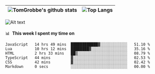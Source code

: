 |![TomGrobbe's github stats](https://github-readme-stats.vercel.app/api?username=egerdnc&count_private=true&show_icons=true&theme=dracula&disable_animations=true&include_all_commits=true)|![Top Langs](https://github-readme-stats.vercel.app/api/top-langs/?username=egerdnc&theme=dracula&langs_count=10&layout=compact)|
|:-:|:-:|

![Alt text](https://spotify-recently-played-readme.vercel.app/api?user=i4a9i8pn8x8vvskq8v52yhckr)
<br>
<br>
📊 &nbsp;**This week I spent my time on**
<!--START_SECTION:waka-->

```text
JavaScript   14 hrs 49 mins  ████████████▓░░░░░░░░░░░░   51.10 %
Lua          10 hrs 12 mins  ████████▓░░░░░░░░░░░░░░░░   35.16 %
HTML         2 hrs 33 mins   ██▒░░░░░░░░░░░░░░░░░░░░░░   08.79 %
TypeScript   44 mins         ▓░░░░░░░░░░░░░░░░░░░░░░░░   02.53 %
CSS          42 mins         ▓░░░░░░░░░░░░░░░░░░░░░░░░   02.42 %
Markdown     0 secs          ░░░░░░░░░░░░░░░░░░░░░░░░░   00.00 %
```

<!--END_SECTION:waka-->
